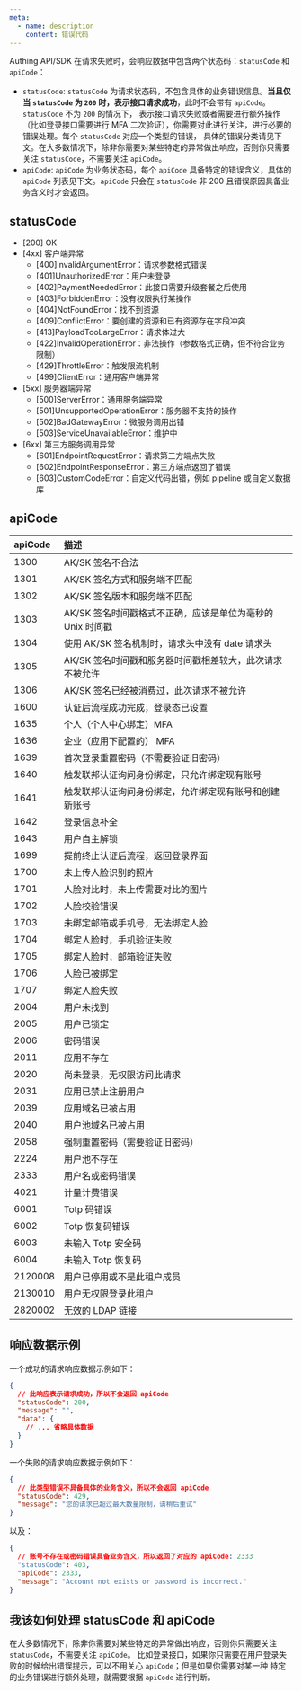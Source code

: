 ```yaml
---
meta:
  - name: description
    content: 错误代码
---
```


Authing API/SDK 在请求失败时，会响应数据中包含两个状态码：`statusCode` 和 `apiCode`：

- `statusCode`: `statusCode` 为请求状态码，不包含具体的业务错误信息。**当且仅当 `statusCode` 为 `200` 时，表示接口请求成功**，此时不会带有 `apiCode`。`statusCode` 不为 `200` 的情况下，
  表示接口请求失败或者需要进行额外操作（比如登录接口需要进行 MFA 二次验证），你需要对此进行关注，进行必要的错误处理。每个 `statusCode` 对应一个类型的错误，
  具体的错误分类请见下文。在大多数情况下，除非你需要对某些特定的异常做出响应，否则你只需要关注 `statusCode`，不需要关注 `apiCode`。
- `apiCode`: `apiCode` 为业务状态码，每个 `apiCode` 具备特定的错误含义，具体的 `apiCode` 列表见下文。`apiCode` 只会在 `statusCode` 非 200 且错误原因具备业务含义时才会返回。

## statusCode

- [200] OK
- [4xx] 客户端异常
  - [400]InvalidArgumentError：请求参数格式错误
  - [401]UnauthorizedError：用户未登录
  - [402]PaymentNeededError：此接口需要升级套餐之后使用
  - [403]ForbiddenError：没有权限执行某操作
  - [404]NotFoundError：找不到资源
  - [409]ConflictError：要创建的资源和已有资源存在字段冲突
  - [413]PayloadTooLargeError：请求体过大
  - [422]InvalidOperationError：非法操作（参数格式正确，但不符合业务限制）
  - [429]ThrottleError：触发限流机制
  - [499]ClientError：通用客户端异常
- [5xx] 服务器端异常
  - [500]ServerError：通用服务端异常
  - [501]UnsupportedOperationError：服务器不支持的操作
  - [502]BadGatewayError：微服务调用出错
  - [503]ServiceUnavailableError：维护中
- [6xx] 第三方服务调用异常
  - [601]EndpointRequestError：请求第三方端点失败
  - [602]EndpointResponseError：第三方端点返回了错误
  - [603]CustomCodeError：自定义代码出错，例如 pipeline 或自定义数据库

## apiCode

| apiCode | 描述                                                       |
| :------ | :--------------------------------------------------------- |
| 1300    | AK/SK 签名不合法                                           |
| 1301    | AK/SK 签名方式和服务端不匹配                               |
| 1302    | AK/SK 签名版本和服务端不匹配                               |
| 1303    | AK/SK 签名时间戳格式不正确，应该是单位为毫秒的 Unix 时间戳 |
| 1304    | 使用 AK/SK 签名机制时，请求头中没有 date 请求头            |
| 1305    | AK/SK 签名时间戳和服务器时间戳相差较大，此次请求不被允许   |
| 1306    | AK/SK 签名已经被消费过，此次请求不被允许                   |
| 1600    | 认证后流程成功完成，登录态已设置                           |
| 1635    | 个人（个人中心绑定）MFA                                    |
| 1636    | 企业（应用下配置的） MFA                                   |
| 1639    | 首次登录重置密码（不需要验证旧密码）                       |
| 1640    | 触发联邦认证询问身份绑定，只允许绑定现有账号               |
| 1641    | 触发联邦认证询问身份绑定，允许绑定现有账号和创建新账号     |
| 1642    | 登录信息补全                                               |
| 1643    | 用户自主解锁                                               |
| 1699    | 提前终止认证后流程，返回登录界面                           |
| 1700    | 未上传人脸识别的照片                                       |
| 1701    | 人脸对比时，未上传需要对比的图片                           |
| 1702    | 人脸校验错误                                               |
| 1703    | 未绑定邮箱或手机号，无法绑定人脸                           |
| 1704    | 绑定人脸时，手机验证失败                                   |
| 1705    | 绑定人脸时，邮箱验证失败                                   |
| 1706    | 人脸已被绑定                                               |
| 1707    | 绑定人脸失败                                               |
| 2004    | 用户未找到                                                 |
| 2005    | 用户已锁定                                                 |
| 2006    | 密码错误                                                   |
| 2011    | 应用不存在                                                 |
| 2020    | 尚未登录，无权限访问此请求                                 |
| 2031    | 应用已禁止注册用户                                         |
| 2039    | 应用域名已被占用                                           |
| 2040    | 用户池域名已被占用                                         |
| 2058    | 强制重置密码（需要验证旧密码）                             |
| 2224    | 用户池不存在                                               |
| 2333    | 用户名或密码错误                                           |
| 4021    | 计量计费错误                                               |
| 6001    | Totp 码错误                                                |
| 6002    | Totp 恢复码错误                                            |
| 6003    | 未输入 Totp 安全码                                         |
| 6004    | 未输入 Totp 恢复码                                         |
| 2120008 | 用户已停用或不是此租户成员                                 |
| 2130010 | 用户无权限登录此租户                                       |
| 2820002 | 无效的 LDAP 链接                                           |

## 响应数据示例

一个成功的请求响应数据示例如下：

```json
{
  // 此响应表示请求成功，所以不会返回 apiCode
  "statusCode": 200,
  "message": "",
  "data": {
    // ... 省略具体数据
  }
}
```

一个失败的请求响应数据示例如下：

```json
{
  // 此类型错误不具备具体的业务含义，所以不会返回 apiCode
  "statusCode": 429,
  "message": "您的请求已超过最大数量限制，请稍后重试"
}
```

以及：

```json
{
  // 账号不存在或密码错误具备业务含义，所以返回了对应的 apiCode: 2333
  "statusCode": 403,
  "apiCode": 2333,
  "message": "Account not exists or password is incorrect."
}
```

## 我该如何处理 statusCode 和 apiCode

在大多数情况下，除非你需要对某些特定的异常做出响应，否则你只需要关注 `statusCode`，不需要关注 `apiCode`。
比如登录接口，如果你只需要在用户登录失败的时候给出错误提示，可以不用关心 `apiCode`；但是如果你需要对某一种
特定的业务错误进行额外处理，就需要根据 `apiCode` 进行判断。

